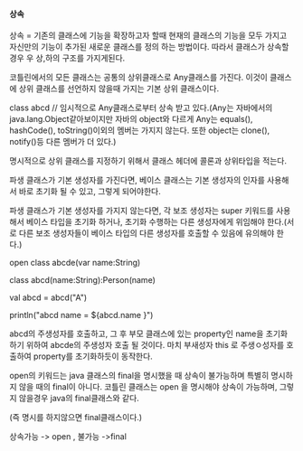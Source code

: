 #### 상속 

상속 = 기존의 클래스에 기능을 확장하고자 할때 현재의 클래스의 기능을 모두 가지고 자신만의 기능이 추가된 새로운 클래스를 정의 하는 방법이다. 따라서 클래스가  상속할경우 우 상,하의 구조를 가지게된다.

코틀린에서의 모든 클래스는 공통의 상위클래스로 Any클래스를 가진다. 이것이 클래스에 상위 클래스를 선언하지 않을때 가지는 기본 상위 클래스이다.

class abcd // 임시적으로 Any클래스로부터 상속 받고 있다.(Any는 자바에서의 java.lang.Object같아보이지만 자바의 object와 다르게 Any는 equals(), hashCode(), toString()이외의 멤버는 가지지 않는다. 또한 object는 clone(), notify()등 다른 멤버가 더 있다.)

명시적으로 상위 클래스를 지정하기 위해서 클래스 헤더에 콜론과 상위타입을 적는다.

파생 클래스가 기본 생성자를 가진다면, 베이스 클래스는 기본 생성자의 인자를 사용해서 바로 초기화 될 수 있고, 그렇게 되어야한다.

파생 클래스가 기본 생성자를 가지지 않는다면, 각 보조 생성자는 super 키워드를 사용해서 베이스 타입을 초기화 하거나, 초기화 수행하는 다른 생성자에게 위임해야 한다.(서로 다른 보조 생성자들이 베이스 타입의 다른 생성자를 호출할 수 있음에 유의해야 한다.)

open class abcde(var name:String)

class abcd(name:String):Person(name)

val abcd = abcd("A")

println("abcd name = ${abcd.name }")  

abcd의 주생성자를 호출하고, 그 후 부모 클래스에 있는 property인 name을 초기화하기 위하여  abcde의 주생성자 호출 될 것이다. 마치 부새성자 this 로 주생ㅇ성자를 호출하여 property를 초기화하듯이 동작한다.

open의 키워드는 java 클래스의 final을 명시했을 때 상속이 불가능하며 특별히 명시하지 않을 때의 final이 아니다. 코틀린 클래스는 open 을 명시해야 상속이 가능하며, 그렇지 않을경우 java의 final클래스와 같다.

(즉 명시를 하지않으면 final클래스이다.)

 상속가능 -> open , 불가능 ->final